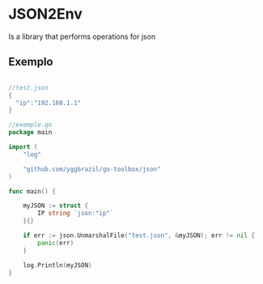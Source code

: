 # JSON2Env #

Is a library that performs operations for json


## Exemplo ##

```go

//test.json
{
  "ip":"192.168.1.1"
}

//exemple.go
package main

import (
	"log"

	"github.com/yggbrazil/go-toolbox/json"
)

func main() {

	myJSON := struct {
		IP string `json:"ip"`
	}{}

	if err := json.UnmarshalFile("test.json", &myJSON); err != nil {
		panic(err)
	}

	log.Println(myJSON)
}
```